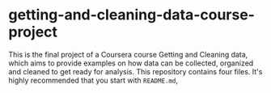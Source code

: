# getting-and-cleaning-data-course-project
This is the final project of a Coursera course Getting and Cleaning data, which aims to provide examples on how data can be collected, organized and cleaned to get ready for analysis.
This repository contains four files. It's highly recommended that you start with `README.md`, 
